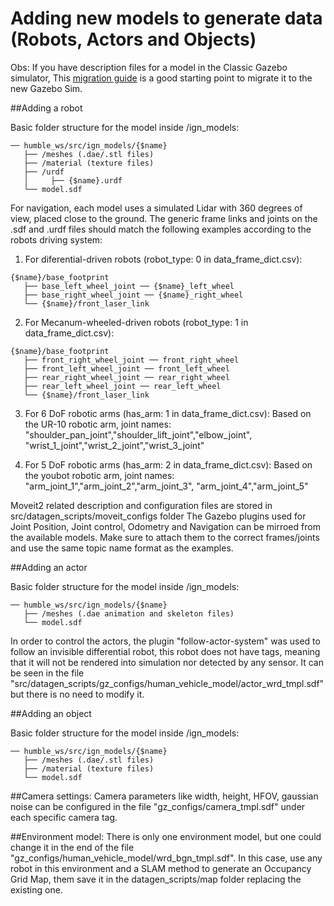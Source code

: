 # Adding new models to generate data (Robots, Actors and Objects)

Obs: If you have description files for a model in the Classic Gazebo simulator, This [migration guide](https://github.com/osrf/subt/wiki/Model-Migration-Guide) is a good starting point to migrate it to the new Gazebo Sim.

##Adding a robot

Basic folder structure for the model inside /ign_models:

```
── humble_ws/src/ign_models/{$name}
   ├── /meshes (.dae/.stl files)
   ├── /material (texture files)
   ├── /urdf
   │     ├── {$name}.urdf
   └── model.sdf

```

For navigation, each model uses a simulated Lidar with 360 degrees of view, placed close to the ground. The generic frame links and joints on the .sdf and .urdf files should match the following examples according to the robots driving system:

1. For diferential-driven robots (robot_type: 0 in data_frame_dict.csv):

```
{$name}/base_footprint
   ├── base_left_wheel_joint ── {$name}_left_wheel
   ├── base_right_wheel_joint ── {$name}_right_wheel
   └── {$name}/front_laser_link

```
      
2. For Mecanum-wheeled-driven robots (robot_type: 1 in data_frame_dict.csv):

```
{$name}/base_footprint
   ├── front_right_wheel_joint ── front_right_wheel
   ├── front_left_wheel_joint ── front_left_wheel
   ├── rear_right_wheel_joint ── rear_right_wheel
   ├── rear_left_wheel_joint ── rear_left_wheel
   └── {$name}/front_laser_link

```

3. For 6 DoF robotic arms (has_arm: 1 in data_frame_dict.csv):
Based on the UR-10 robotic arm, joint names: "shoulder_pan_joint","shoulder_lift_joint","elbow_joint",                   "wrist_1_joint","wrist_2_joint","wrist_3_joint"

4. For 5 DoF robotic arms (has_arm: 2 in data_frame_dict.csv):
Based on the youbot robotic arm, joint names: "arm_joint_1","arm_joint_2","arm_joint_3",                            "arm_joint_4","arm_joint_5"


Moveit2 related description and configuration files are stored in src/datagen_scripts/moveit_configs folder
The Gazebo plugins used for Joint Position, Joint control, Odometry and Navigation can be mirroed from the available models. Make sure to attach them to the correct frames/joints and use the same topic name format as the examples.


##Adding an actor

Basic folder structure for the model inside /ign_models:

```
── humble_ws/src/ign_models/{$name}
   ├── /meshes (.dae animation and skeleton files)
   └── model.sdf

```

In order to control the actors, the plugin "follow-actor-system" was used to follow an invisible differential robot, this robot does not have <visual> tags, meaning that it will not be rendered into simulation nor detected by any sensor. It can be seen in the file "src/datagen_scripts/gz_configs/human_vehicle_model/actor_wrd_tmpl.sdf" but there is no need to modify it.

##Adding an object

Basic folder structure for the model inside /ign_models:

```
── humble_ws/src/ign_models/{$name}
   ├── /meshes (.dae/.stl files)
   ├── /material (texture files)
   └── model.sdf

```

##Camera settings:
Camera parameters like width, height, HFOV, gaussian noise can be configured in the file "gz_configs/camera_tmpl.sdf" under each specific camera tag.

##Environment model:
There is only one environment model, but one could change it in the end of the file "gz_configs/human_vehicle_model/wrd_bgn_tmpl.sdf". In this case, use any robot in this environment and a SLAM method to generate an Occupancy Grid Map, them save it in the datagen_scripts/map folder replacing the existing one.
